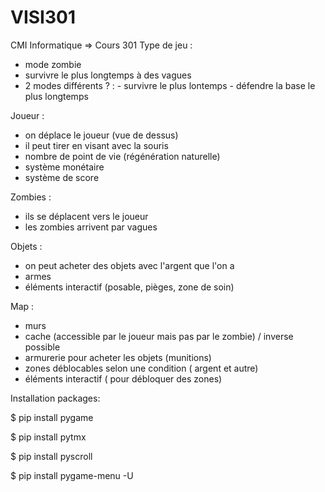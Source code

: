# VISI301
CMI Informatique => Cours 301
Type de jeu :

- mode zombie
- survivre le plus longtemps à des vagues
- 2 modes différents ? : - survivre le plus lontemps
		         - défendre la base le plus longtemps


Joueur :

- on déplace le joueur (vue de dessus)
- il peut tirer en visant avec la souris
- nombre de point de vie (régénération naturelle)
- système monétaire
- système de score

Zombies :

- ils se déplacent vers le joueur
- les zombies arrivent par vagues

Objets :

- on peut acheter des objets avec l'argent que l'on a
- armes
- éléments interactif (posable, pièges, zone de soin)


Map :

- murs
- cache (accessible par le joueur mais pas par le zombie) / inverse possible
- armurerie pour acheter les objets (munitions)
- zones déblocables selon une condition ( argent et autre)
- éléments interactif ( pour débloquer des zones)


Installation packages:

$ pip install pygame

$ pip install pytmx

$ pip install pyscroll

$ pip install pygame-menu -U